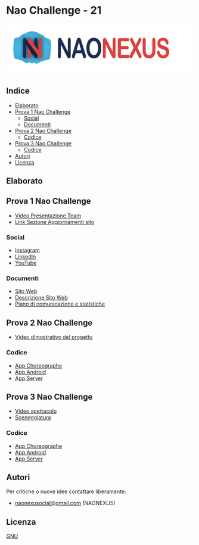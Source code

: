 # Nao Challenge - 21

![alt text](https://github.com/GiovanniBellorio/ChallengeNao21/blob/master/prova1/logo_conScritta.png)

## Indice

* [Elaborato](#Elaborato)
* [Prova 1 Nao Challenge](#Prova-1-Nao-Challenge)
	* [Social](#Social)
	* [Documenti](#Documenti)   
* [Prova 2 Nao Challenge](#Prova-2-Nao-Challenge)
	* [Codice](#Codice)
* [Prova 3 Nao Challenge](#Prova-3-Nao-Challenge)
	* [Codice](#Codice)
* [Autori](#Autori)
* [Licenza](#Licenza)


## Elaborato

## Prova 1 Nao Challenge

* [Video Presentazione Team]()
* [Link Sezione Aggiornamenti sito](https://naonexus.altervista.org/press/)

### Social

* [Instagram](https://www.instagram.com/naonexus/)
* [LinkedIn](https://www.linkedin.com/in/nao-nexus-95b929208/)
* [YouTube](https://www.youtube.com/channel/UCGr9x7Fr44V628GJXwMe4Pg)

### Documenti

* [Sito Web](https://naonexus.altervista.org/)
* [Descrizione Sito Web](https://github.com/GiovanniBellorio/ChallengeNao21/blob/master/slide/SitoWeb_NaoNexus.pdf)
* [Piano di comunicazione e statistiche]()


## Prova 2 Nao Challenge

* [Video dimostrativo del progetto]()

### Codice

* [App Choreographe](https://github.com/GiovanniBellorio/ChallengeNao21/tree/master/prova2/nao_project_zip)
* [App Android](https://github.com/GiovanniBellorio/ChallengeNao21/tree/master/prova2/app_joystick/app/src)
* [App Server](https://github.com/GiovanniBellorio/ChallengeNao21/blob/master/prova2/server/serverNAO.py)


## Prova 3 Nao Challenge

* [Video spettacolo]()
* [Sceneggiatura](https://github.com/GiovanniBellorio/ChallengeNao21/blob/master/prova3/sceneggiatura.pdf)

### Codice

* [App Choreographe](https://github.com/GiovanniBellorio/ChallengeNao21/tree/master/prova3/studenti)
* [App Android](https://github.com/GiovanniBellorio/ChallengeNao21/tree/master/prova3/app_bottonistudenti)
* [App Server](https://github.com/GiovanniBellorio/ChallengeNao21/blob/master/prova3/server/serverNAO.py)


## Autori

Per critiche o nuove idee contattare liberamente:

* naonexusocial@gmail.com (NAONEXUS)


## Licenza

[GNU](https://www.gnu.org/licenses/gpl-3.0.html)